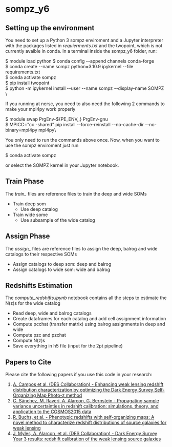 # sompz_y6

## Setting up the environment

You need to set up a Python 3 sompz enviroment and a Jupyter interpreter with the packages listed in *requierments.txt* and the twopoint, which is not currently avaible in conda. In a terminal inside the sompz_y6 folder, run: 

$ module load python
$ conda config --append channels conda-forge \
$ conda create --name sompz python=3.10.9 ipykernel --file requirements.txt \
$ conda activate sompz \
$ pip install twopoint \
$ python -m ipykernel install --user --name sompz --display-name SOMPZ \

If you running at nersc, you need to also need the following 2 commands to make your mpi4py work properly

$ module swap PrgEnv-${PE_ENV,,} PrgEnv-gnu \
$ MPICC="cc -shared" pip install --force-reinstall --no-cache-dir --no-binary=mpi4py mpi4py\

You only need to run the commands above once. Now, when you want to use the sompz enviroment just run

$ conda activate sompz

or select the SOMPZ kernel in your Jupyter notebook. 



## Train Phase

The *train_* files are reference files to train the deep and wide SOMs

- Train deep som
    - Use deep catalog
- Train wide some
    - Use subsample of the wide catalog 


## Assign Phase

The *assign_* files are reference files to assign the deep, balrog and wide catalogs to their respective SOMs

- Assign catalogs to deep som: deep and balrog
- Assign catalogs to wide som: wide and balrog


## Redshifts Estimation

The *compute_redshifts.ipynb* notebook contains all the steps to estimate the N(z)s for the wide catalog

- Read deep, wide and balrog catalogs
- Create dataframes for each catalog and add cell assignment information
- Compute pcchat (transfer matrix) using balrog assignments in deep and wide
- Compute pzc and pzchat
- Compute N(z)s
- Save everything in h5 file (input for the 2pt pipeline) 

## Papers to Cite

Please cite the following papers if you use this code in your research:

1. [A. Campos et al. (DES Collaboration) - Enhancing weak lensing redshift distribution characterization by optimizing the Dark Energy Survey Self-Organizing Map Photo-z method](https://arxiv.org/pdf/2408.00922)
2. [C. Sánchez,  M. Raveri,  A. Alarcon,  G. Bernstein - Propagating sample variance uncertainties in redshift calibration: simulations, theory, and application to the COSMOS2015 data](https://doi.org/10.1093/mnras/staa2542)
3. [R. Buchs, et al. - Phenotypic redshifts with self-organizing maps: A novel method to characterize redshift distributions of source galaxies for weak lensing](https://doi.org/10.1093/mnras/stz2162)
4. [J. Myles,  A. Alarcon, et al. (DES Collaboration) - Dark Energy Survey Year 3 results: redshift calibration of the weak lensing source galaxies](https://doi.org/10.1093/mnras/stab1515)
